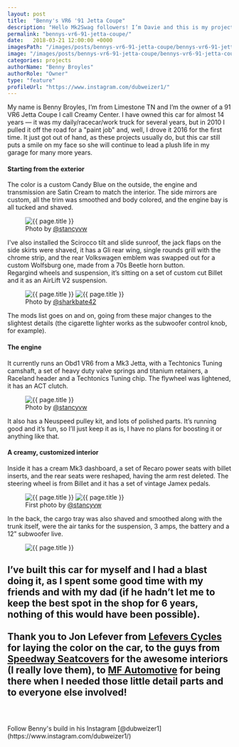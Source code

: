 ```yaml
---
layout: post
title:  "Benny's VR6 '91 Jetta Coupe"
description: "Hello Mk2Swag followers! I’m Davie and this is my project and my pop’s, from Southern California."
permalink: "bennys-vr6-91-jetta-coupe/"
date:   2018-03-21 12:00:00 +0000
imagesPath: "/images/posts/bennys-vr6-91-jetta-coupe/bennys-vr6-91-jetta-coupe-"
image: "/images/posts/bennys-vr6-91-jetta-coupe/bennys-vr6-91-jetta-coupe-1.jpg"
categories: projects
authorName: "Benny Broyles"
authorRole: "Owner"
type: "feature"
profileUrl: "https://www.instagram.com/dubweizer1/"
---
```


My name is Benny Broyles, I’m from Limestone TN and I’m the owner of a 91 VR6 Jetta Coupe I call Creamy Center.
I have owned this car for almost 14 years — it was my daily/racecar/work truck for several years, but in 2010 I pulled it off the road for a "paint job" and, well, I drove it 2016 for the first time. It just got out of hand, as these projects usually do, but this car still puts a smile on my face so she will continue to lead a plush life in my garage for many more years.

#### Starting from the exterior
The color is a custom Candy Blue on the outside, the engine and transmission are Satin Cream to match the interior. The side mirrors are custom, all the trim was smoothed and body colored, and the engine bay is all tucked and shaved.

<figure>
  <img src="{{ page.imagesPath }}6.jpg" alt="{{ page.title }}">
  <figcaption>Photo by <a href="https://www.instagram.com/stancyvw/" target="_blank">@stancyvw</a></figcaption>
</figure>

I've  also installed the Scirocco tilt and slide sunroof, the jack flaps on the side skirts were shaved, it has a Gli rear wing, single rounds grill with the chrome strip, and the rear Volkswagen emblem was swapped out for a custom Wolfsburg one,  made from a 70s Beetle horn button.
<br/>
Regargind wheels and suspension, it’s sitting on a set of custom cut Billet and it as an AirLift V2 suspension.

<figure>
  <img src="{{ page.imagesPath }}7.jpg" alt="{{ page.title }}">
  <img src="{{ page.imagesPath }}10.jpg" alt="{{ page.title }}">
  <figcaption>Photo by <a href="https://www.instagram.com/sharkbate42/" target="_blank">@sharkbate42</a></figcaption>
</figure>

The mods list goes on and on, going from these major changes to the slightest details (the cigarette lighter works as the subwoofer control knob, for example).

#### The engine
It currently runs an Obd1 VR6 from a Mk3 Jetta, with a Techtonics Tuning camshaft, a set of heavy duty valve springs and titanium retainers, a Raceland header and a Techtonics Tuning chip. The flywheel was lightened, it has an ACT clutch.

<figure>
  <img src="{{ page.imagesPath }}2.jpg" alt="{{ page.title }}">
  <figcaption>Photo by <a href="https://www.instagram.com/stancyvw/" target="_blank">@stancyvw</a></figcaption>
</figure>

It also has a Neuspeed pulley kit, and lots of polished parts. It’s running good and it’s fun, so I’ll just keep it as is, I have no plans for boosting it or anything like that.


#### A creamy, customized interior

Inside it has a cream Mk3 dashboard, a set of Recaro power seats with billet inserts, and the rear seats were reshaped, having the arm rest deleted.
The steering wheel is from Billet and it has a set of vintage Jamex pedals.

<figure>
  <img src="{{ page.imagesPath }}9.jpg" alt="{{ page.title }}">
  <img src="{{ page.imagesPath }}5.jpg" alt="{{ page.title }}">
  <figcaption>First photo by <a href="https://www.instagram.com/stancyvw/" target="_blank">@stancyvw</a></figcaption>
</figure>

In the back, the cargo tray was also shaved and smoothed along with the trunk itself, were the air tanks for the suspension, 3 amps, the battery and a 12” subwoofer live.


<figure>
  <img src="{{ page.imagesPath }}8.jpg" alt="{{ page.title }}">
</figure>

I’ve built this car for myself and I had a blast doing it, as I spent some good time with my friends and with my dad (if he hadn’t let me to keep the best spot in the shop for 6 years, nothing of this would have been possible).
<br/><br/>
Thank you to Jon Lefever from [Lefevers Cycles](http://www.lefeverscycles.com/) for laying the color on the car, to the guys from [Speedway Seatcovers](https://www.facebook.com/Speedway-Seatcovers-1586952188244906/) for the awesome interiors (I really love them), to [MF Automotive](https://mfauto.com/) for being there when I needed those little detail parts and to everyone else involved!
<br/><br/>
-
<br/>
Follow Benny's build in his Instagram [@dubweizer1](https://www.instagram.com/dubweizer1/)
